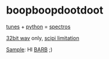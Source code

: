 # boopboopdootdoot
[tunes](https://github.com/mrpotatocode/boopboopdootdoot/blob/main/wav/12.%20Star%20Song.IMG.wav) + [python](https://github.com/mrpotatocode/boopboopdootdoot/blob/main/any-spec.ipynb) = [spectros](https://en.wikipedia.org/wiki/Spectrogram)

[32bit wav](https://www.sounddevices.com/32-bit-float-files-explained/) only, [scipi limitation](https://docs.scipy.org/doc/scipy/reference/generated/scipy.io.wavfile.read.html)

[Sample](https://github.com/mrpotatocode/boopboopdootdoot/blob/main/img/12.%20Star%20Song.IMG.wav.png): HI [BARB](https://en.wikipedia.org/wiki/Barbara_Payton) ;) 
